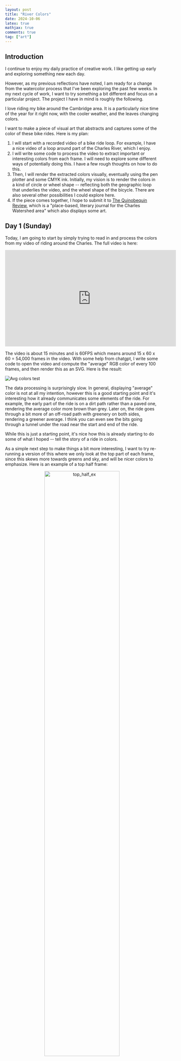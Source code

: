 ```yaml
---
layout: post
title: "River Colors"
date: 2024-10-06
latex: true
mathjax: true
comments: true
tag: ["art"]
---
```


## Introduction

I continue to enjoy my daily practice of creative work. I like getting up early and exploring something new each day.

However, as my previous reflections have noted, I am ready for a change from the watercolor process that I've been exploring the past few weeks. In my next cycle of work, I want to try something a bit different and focus on a particular project. The project I have in mind is roughly the following. 

I love riding my bike around the Cambridge area. It is a particularly nice time of the year for it right now, with the cooler weather, and the leaves changing colors.

I want to make a piece of visual art that abstracts and captures some of the color of these bike rides. Here is my plan: 

1. I will start with a recorded video of a bike ride loop. For example, I have a nice video of a loop around part of the Charles River, which I enjoy.
2. I will write some code to process the video to extract important or interesting colors from each frame. I will need to explore some different ways of potentially doing this. I have a few rough thoughts on how to do this. 
3. Then, I will render the extracted colors visually, eventually using the pen plotter and some CMYK ink. Initially, my vision is to render the colors in a kind of circle or wheel shape -- reflecting both the geographic loop that underlies the video, and the wheel shape of the bicycle. There are also several other possibilities I could explore here.
4. If the piece comes together, I hope to submit it to [The Quinobequin Review](https://www.instagram.com/quinobequinreview/), which is a "place-based, literary journal for the Charles Watershed area" which also displays some art. 

## Day 1 (Sunday)

Today, I am going to start by simply trying to read in and process the colors from my video of riding around the Charles. The full video is here: 

<center>
<iframe width="560" height="315" src="https://www.youtube.com/embed/ZyS8Rai8B5k?si=Us94QfmX9oYRrsgn" title="YouTube video player" frameborder="0" allow="accelerometer; autoplay; clipboard-write; encrypted-media; gyroscope; picture-in-picture; web-share" referrerpolicy="strict-origin-when-cross-origin" allowfullscreen></iframe>
</center>

The video is about 15 minutes and is 60FPS which means around 15 x 60 x 60 = 54,000 frames in the video. With some help from chatgpt, I write some code to open the video and compute the "average" RGB color of every 100 frames, and then render this as an SVG. Here is the result: 

![Avg colors test](/assets/2024-10-05-bike-ride-art/average_colors.svg)

The data processing is surprisingly slow. In general, displaying "average" color is not at all my intention, however this is a good starting point and it's interesting how it already communicates some elements of the ride. For example, the early part of the ride is on a dirt path rather than a paved one, rendering the average color more brown than grey. Later on, the ride goes through a bit more of an off-road path with greenery on both sides, rendering a greener average. I think you can even see the bits going through a tunnel under the road near the start and end of the ride. 

While this is just a starting point, it's nice how this is already starting to do some of what I hoped -- tell the story of a ride in colors. 

As a simple next step to make things a bit more interesting, I want to try re-running a version of this where we only look at the top part of each frame, since this skews more towards greens and sky, and will be nicer colors to emphasize. Here is an example of a top half frame: 

<div align="center">

<img src="/assets/2024-10-05-bike-ride-art/top_frame_2900.png" alt="top_half_ex" style="width: 70%;"/>

</div>

Here is the average color SVG results from processing only the top halfs: 

![Avg colors top](/assets/2024-10-05-bike-ride-art/average_colors_top.svg)

This is already nicer in terms of colors - more blue-green colors, from the combination of sky and trees. Finally, let's try a version with only the top third of the images:

![Avg colors top](/assets/2024-10-05-bike-ride-art/average_colors_top_third.svg)

This is even a bit brigther. This is a good start for the project. In my next iteration, I will explore some different ways of processing and displaying the color data. 

## Day 2 (Monday)

Today I will think about diffferent ways of extracting colors from each frame. In general, I don't want to do averaging because I want the final drawing to only include colors that were actually in the base image. So as a simple alternative, let's start by extracting a *random* pixel color from (the top third) of each frame. Here is the result: 

![Random colors top](/assets/2024-10-05-bike-ride-art/random_colors_top_third.svg)

Of course, this can look differently each time we run it. Here is a second run: 

![Random colors top](/assets/2024-10-05-bike-ride-art/random_colors_top_third_v2.svg)

There's some more interesting variation in color in these random draws as we'd expect, since we're not taking averages. However, I am not sure the random results are nicer to look at than the averaged results, as the latter feel somewhat more cohesive. However, it feels conceptually important to have real colors from the video represented. 

That said, not all colors in a particular frame are equally interesting to me. For example, as you can see in the video, the leaves are starting to change colors, but this is not strongly represented in the sets of random colors extracted. Is there an elegant way that I can weight my pixel selection so that it is more likely to select more "interesting" colors in some sense? 

For example, could I weight the likelihood of choosing a particular pixel by its distance from the average color in a particular frame? I am not quite sure if this is what I want, since the average/typical pixel color in a frame does give a good sense of what's happening in the ride, and I want to retain that sense (e.g. we are in an area with a lot of greenery, or a dark area etc.).

Another option could be to look at how unusual it is for a particular pixel to be a particular color over the course of the whole video, and try to weight by this. I am basically thinking of some version of "inverse document frequency" from [TF-IDF](https://en.wikipedia.org/wiki/Tf%E2%80%93idf). This would essentially try to emphasize the colors that are unique in a particular frame relative to the overall video. I think this is more the right direction. A simple approach to something like this might be to compute the average color for each pixel over the whole video, and then in each frame weight my pixel draw by the distance from this overall average. I will think about this a bit more tomorrow. 

## Day 3 (Monday)

Today I find myself wanting to do something physical. There is lots more to explore around color extraction; however, I think that, instead, I want to try drawing something today. 

To do this, I am going to try adapting the CMYK plotting logic that Evan and I have used previously to render a series of lines for plotting. Here is a basic result, based on the first set of random colors above: 

![CMYK](/assets/2024-10-05-bike-ride-art/squares_from_csv.svg)

The browser rendering here does not necessarily match what this will look like when physically drawn with the pen plotter. Plotting this entire thing will be quite slow. So, instead, I am going to just try plotting the nice green-ish central section to see how it looks. Here is the extracted bit, with max lines per color set at 50: 

<div align="center">

<img src="/figs/2024-10-06-river-colors/cmy_screen_render.png" alt="top_half_ex" style="width: 70%;"/>

<img src="/figs/2024-10-06-river-colors/cmy_fills.png" alt="top_half_ex" style="width: 70%;"/>

</div>

For documentary purposes, I am going to plot this on 11x14 bristol vellum from strathmore (500 series). I am using the same set of stabilo CMY pens we've used previously. I am plotting with a 10mm border in saxi (which may be doing some slightly weird things). Here is the result:

<div align="center">

<img src="/figs/2024-10-06-river-colors/cmy_stabilo_test.jpg" alt="top_half_ex" style="width: 70%;"/>

</div>

I have never really tried accurately matching colors with this technique and it's clear that this is not particularly close, though the values are a bit closer. I will need to think about how to refine this more. Separately, I am concerned that saxi is doing some weird things when driving the plotter, so I will need to check more closely if that is causing issues. Anyways, that's all for today. 



<!-- /Users/jfossett/Documents/Research/fossj117.github.io -->

<!-- What are my intentions? 

1. I want to explore CMYK color blending again. We've done a good handful of pen-plotted CMYK work previously. 
2. In contrast to the previous work, I want to explore working with fountain pens. I want to try to combine some of what I have learned with blending water and fountain pen ink with these previous CMYK experiments. 
3. Ultimately, I have a broader project idea in mind, which involves extracting colors from videos and 

What about procedural intentions? 

1. I think finishing *something* daily is important to the practice. Ideally, it would be a small finished piece. This helps with the iterative approach and feeling of learning and building.
2. Mindfulness and presence with what I am doing and working on is essential.  -->
